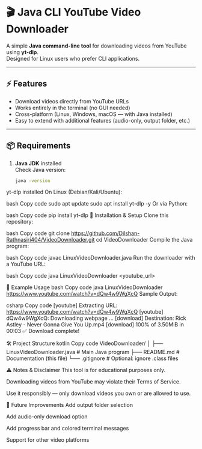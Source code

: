 # 🎬 Java CLI YouTube Video Downloader

A simple **Java command-line tool** for downloading videos from YouTube using **yt-dlp**.  
Designed for Linux users who prefer CLI applications.

---

## ⚡ Features
- Download videos directly from YouTube URLs  
- Works entirely in the terminal (no GUI needed)  
- Cross-platform (Linux, Windows, macOS — with Java installed)  
- Easy to extend with additional features (audio-only, output folder, etc.)

---

## 📦 Requirements
1. **Java JDK** installed  
   Check Java version:
   ```bash
   java -version
yt-dlp installed
On Linux (Debian/Kali/Ubuntu):

bash
Copy code
sudo apt update
sudo apt install yt-dlp -y
Or via Python:

bash
Copy code
pip install yt-dlp
🚀 Installation & Setup
Clone this repository:

bash
Copy code
git clone https://github.com/Dilshan-Rathnasiri404/VideoDownloader.git
cd VideoDownloader
Compile the Java program:

bash
Copy code
javac LinuxVideoDownloader.java
Run the downloader with a YouTube URL:

bash
Copy code
java LinuxVideoDownloader <youtube_url>


📝 Example Usage
bash
Copy code
java LinuxVideoDownloader https://www.youtube.com/watch?v=dQw4w9WgXcQ
Sample Output:

csharp
Copy code
[youtube] Extracting URL: https://www.youtube.com/watch?v=dQw4w9WgXcQ
[youtube] dQw4w9WgXcQ: Downloading webpage
...
[download] Destination: Rick Astley - Never Gonna Give You Up.mp4
[download] 100% of 3.50MiB in 00:03
✅ Download complete!


🛠️ Project Structure
kotlin
Copy code
VideoDownloader/
│
├── LinuxVideoDownloader.java   # Main Java program
├── README.md                   # Documentation (this file)
└── .gitignore                  # Optional: ignore .class files



⚠️ Notes & Disclaimer
This tool is for educational purposes only.

Downloading videos from YouTube may violate their Terms of Service.

Use it responsibly — only download videos you own or are allowed to use.



🚀 Future Improvements
Add output folder selection

Add audio-only download option

Add progress bar and colored terminal messages

Support for other video platforms
